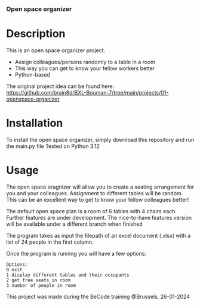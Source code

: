 ### Open space organizer

# Description
This is an open space organizer project.
- Assign colleagues/persons randomly to a table in a room
- This way you can get to know your fellow workers better
- Python-based

The original project idea can be found here:
https://github.com/brain8d/BXL-Bouman-7/tree/main/projects/01-openspace-organizer


# Installation
To install the open space organizer, simply download this repository and run the main.py file
Tested on Python 3.12

# Usage
The open space oragnizer will allow you to create a seating arrangement for you and your colleagues.
Assignment to different tables will be random. This can be an excellent way to get to know your fellow colleagues better!

The default open space plan is a room of 6 tables with 4 chairs each. Further features are under development.
The nice-to-have features version will be available under a different branch when finished

The program takes as input the filepath of  an excel document (.xlsx)
with a list of 24 people in the first column.

Once the program is running you will have a few options:

```
Options: 
0 exit
1 display different tables and their occupants
2 get free seats in room
3 number of people in room
```


This project was made during the BeCode training @Brussels, 26-01-2024
 


